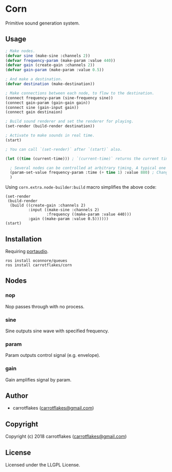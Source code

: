 # Corn
Primitive sound generation system.

## Usage

``` lisp
; Make nodes.
(defvar sine (make-sine :channels 2))
(defvar frequency-param (make-param :value 440))
(defvar gain (create-gain :channels 2))
(defvar gain-param (make-param :value 0.5))

; And make a destination.
(defvar destination (make-destination))

; Make connections between each node, to flow to the destination.
(connect frequency-param (sine-frequency sine))
(connect gain-param (gain-gain gain))
(connect sine (gain-input gain))
(connect gain destinaion)

; Build sound renderer and set the renderer for playing.
(set-render (build-render destination))

; Activate to make sounds in real time.
(start)

; You can call `(set-render)` after `(start)` also.

(let ((time (current-time))) ; `(current-time)` returns the current time from the start. The unit is seconds and the type is ratio.

  ; Several nodes can be controlled at arbitrary timing. A typical one is `corn.node.param:param`.
  (param-set-value frequency-param :time (+ time 1) :value 880) ; Change the frequency to 880 Hz at `(+ time 1)`.
  )
```

Using `corn.extra.node-builder:build` macro simplifies the above code:

```
(set-render
 (build-render
  (build ((create-gain :channels 2)
          :input ((make-sine :channels 2)
                  :frequency ((make-param :value 440)))
          :gain ((make-param :value 0.5))))))
(start)
```

## Installation
Requiring [portaudio](http://www.portaudio.com/).

```
ros install oconnore/queues
ros install carrotflakes/corn
```

## Nodes
### nop
Nop passes through with no process.

### sine
Sine outputs sine wave with specified frequency.

### param
Param outputs control signal (e.g. envelope).

### gain
Gain amplifies signal by param.

## Author

* carrotflakes (carrotflakes@gmail.com)

## Copyright

Copyright (c) 2018 carrotflakes (carrotflakes@gmail.com)

## License

Licensed under the LLGPL License.

